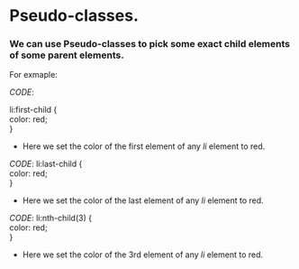 # Pseudo-classes.

### We can use Pseudo-classes to pick some exact child elements of some parent elements.

For exmaple:

_CODE_:

li:first-child {  
 color: red;  
}

- Here we set the color of the first element of any _li_ element to red.

_CODE_:
li:last-child {  
 color: red;  
}

- Here we set the color of the last element of any _li_ element to red.

_CODE_:
li:nth-child(3) {  
 color: red;  
}

- Here we set the color of the 3rd element of any _li_ element to red.
